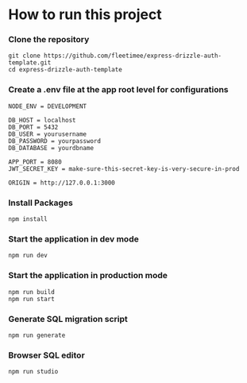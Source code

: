 # How to run this project

### Clone the repository
    git clone https://github.com/fleetimee/express-drizzle-auth-template.git
    cd express-drizzle-auth-template


### Create a .env file at the app root level for configurations
    NODE_ENV = DEVELOPMENT

    DB_HOST = localhost
    DB_PORT = 5432
    DB_USER = yourusername
    DB_PASSWORD = yourpassword
    DB_DATABASE = yourdbname

    APP_PORT = 8080
    JWT_SECRET_KEY = make-sure-this-secret-key-is-very-secure-in-prod

    ORIGIN = http://127.0.0.1:3000


### Install Packages
    npm install


### Start the application in dev mode
    npm run dev


### Start the application in production mode
    npm run build
    npm run start


### Generate SQL migration script
    npm run generate


### Browser SQL editor
    npm run studio

